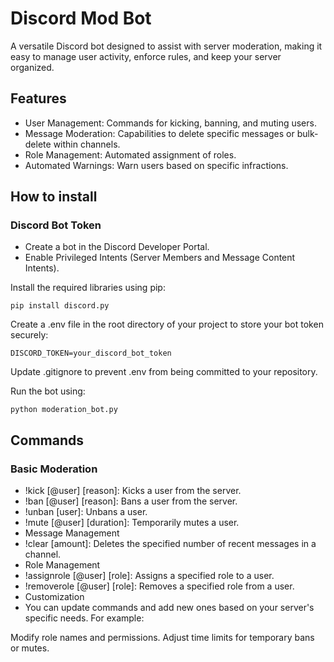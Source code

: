 # Discord Mod Bot

A versatile Discord bot designed to assist with server moderation, making it easy to manage user activity, enforce rules, and keep your server organized.

## Features

- User Management: Commands for kicking, banning, and muting users.
- Message Moderation: Capabilities to delete specific messages or bulk-delete within channels.
- Role Management: Automated assignment of roles.
- Automated Warnings: Warn users based on specific infractions.

## How to install

### Discord Bot Token
- Create a bot in the Discord Developer Portal.
- Enable Privileged Intents (Server Members and Message Content Intents).

Install the required libraries using pip: 

    pip install discord.py

Create a .env file in the root directory of your project to store your bot token securely:

    DISCORD_TOKEN=your_discord_bot_token

Update .gitignore to prevent .env from being committed to your repository.

Run the bot using:

    python moderation_bot.py

## Commands
### Basic Moderation
- !kick [@user] [reason]: Kicks a user from the server.
- !ban [@user] [reason]: Bans a user from the server.
- !unban [user]: Unbans a user.
- !mute [@user] [duration]: Temporarily mutes a user.
- Message Management
- !clear [amount]: Deletes the specified number of recent messages in a channel.
- Role Management
- !assignrole [@user] [role]: Assigns a specified role to a user.
- !removerole [@user] [role]: Removes a specified role from a user.
- Customization
- You can update commands and add new ones based on your server's specific needs. For example:

Modify role names and permissions.
Adjust time limits for temporary bans or mutes.



